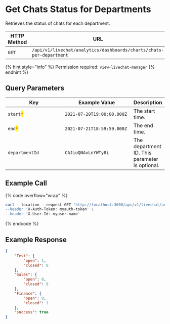 # Get Chats Status for Departments

Retrieves the status of chats for each department.

<table><thead><tr><th width="163">HTTP Method</th><th width="332">URL</th><th>Requires Auth</th></tr></thead><tbody><tr><td><code>GET</code></td><td><code>/api/v1/livechat/analytics/dashboards/charts/chats-per-department</code></td><td><a href="../../../authentication-endpoints/">yes</a></td></tr></tbody></table>

{% hint style="info" %}
Permission required: `view-livechat-manager`
{% endhint %}

## Query Parameters

<table><thead><tr><th width="208.33333333333331">Key</th><th width="242">Example Value</th><th>Description</th></tr></thead><tbody><tr><td><code>start</code><mark style="color:red;"><code>*</code></mark></td><td><code>2021-07-20T19:00:00.000Z</code></td><td>The start time.</td></tr><tr><td><code>end</code><mark style="color:red;"><code>*</code></mark></td><td><code>2021-07-21T18:59:59.000Z</code></td><td>The end time.</td></tr><tr><td><code>departmentId</code></td><td><code>CAJioQNAvLnYWTy8i</code></td><td>The department ID. This parameter is optional.</td></tr></tbody></table>

## Example Call

{% code overflow="wrap" %}
```powershell
curl --location --request GET 'http://localhost:3000/api/v1/livechat/analytics/dashboards/charts/chats-per-department?start=2021-07-20T19:00:00.000Z&end=2021-07-21T18:59:59.000Z\
--header 'X-Auth-Token: myauth-token' \
--header 'X-User-Id: myuser-name'
```
{% endcode %}

## Example Response

```json
{
    "Test": {
        "open": 1,
        "closed": 0
    },
    "Sales": {
        "open": 0,
        "closed": 9
    },
    "Finance": {
        "open": 0,
        "closed": 1
    },
    "success": true
}
```
